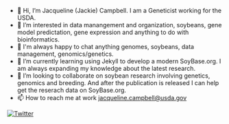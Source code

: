 - 👋 Hi, I’m Jacqueline (Jackie) Campbell. I am a Geneticist working for the USDA. 
- 👀 I’m interested in data manangement and organization, soybeans, gene model predictation, gene expression and anything to do with bioinformatics.
- 👯 I'm always happy to chat anything genomes, soybeans, data management, genomics/genetics. 
- 🌱 I’m currently learning using Jekyll to develop a modern SoyBase.org. I am always expanding my knowledge about the latest research. 
- 💞️ I’m looking to collaborate on soybean research involving genetics, genomics and breeding. And after the publication is released I can help get the reserach data on SoyBase.org. 
- 📫 How to reach me at work jacqueline.campbell@usda.gov 


[![Twitter](https://img.shields.io/twitter/url/https/twitter.com/cloudposse.svg?style=social&label=Follow%20%40Campbell_JD_PhD)](https://twitter.com/Campbell_JD_PhD)

<!---
jd-campbell/jd-campbell is a ✨ special ✨ repository because its `README.md` (this file) appears on your GitHub profile.
You can click the Preview link to take a look at your changes.
--->
